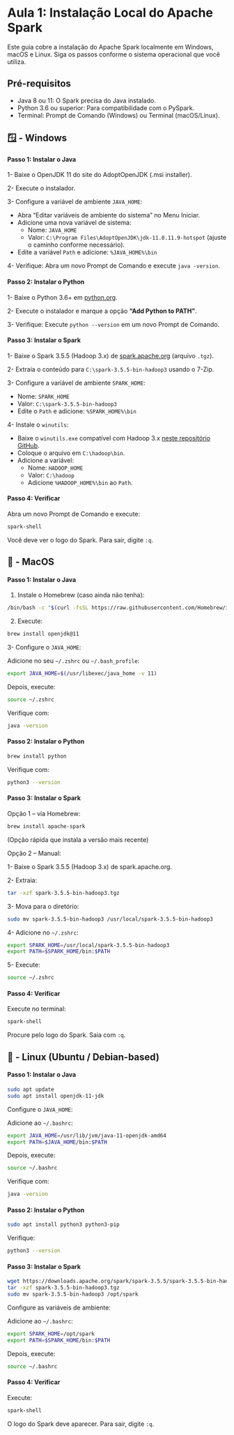 # Aula 1: Instalação Local do Apache Spark
Este guia cobre a instalação do Apache Spark localmente em Windows, macOS e Linux. Siga os passos conforme o sistema operacional que você utiliza.

## Pré-requisitos
  - Java 8 ou 11: O Spark precisa do Java instalado.
  - Python 3.6 ou superior: Para compatibilidade com o PySpark.
  - Terminal: Prompt de Comando (Windows) ou Terminal (macOS/Linux).

## 🪟 - Windows
#### Passo 1: Instalar o Java
1- Baixe o OpenJDK 11 do site do AdoptOpenJDK (.msi installer).

2- Execute o instalador.

3- Configure a variável de ambiente `JAVA_HOME`:
  - Abra “Editar variáveis de ambiente do sistema” no Menu Iniciar.
  - Adicione uma nova variável de sistema:
    - Nome: `JAVA_HOME`
    - Valor: `C:\Program Files\AdoptOpenJDK\jdk-11.0.11.9-hotspot` (ajuste o caminho conforme necessário).
  - Edite a variável `Path` e adicione: `%JAVA_HOME%\bin`
    
4- Verifique: Abra um novo Prompt de Comando e execute `java -version`.

#### Passo 2: Instalar o Python
1- Baixe o Python 3.6+ em [python.org](python.org).

2- Execute o instalador e marque a opção **“Add Python to PATH”**.

3- Verifique: Execute `python --version` em um novo Prompt de Comando.

#### Passo 3: Instalar o Spark
1- Baixe o Spark 3.5.5 (Hadoop 3.x) de [spark.apache.org](spark.apache.org) (arquivo `.tgz`).

2- Extraia o conteúdo para `C:\spark-3.5.5-bin-hadoop3` usando o 7-Zip.

3- Configure a variável de ambiente `SPARK_HOME`:
  - Nome: `SPARK_HOME`
  - Valor: `C:\spark-3.5.5-bin-hadoop3`
  - Edite o `Path` e adicione: `%SPARK_HOME%\bin`

4- Instale o `winutils`:
  - Baixe o `winutils.exe` compatível com Hadoop 3.x [neste repositório GitHub](https://github.com/steveloughran/winutils).
  - Coloque o arquivo em `C:\hadoop\bin`.
  - Adicione a variável:
    - Nome: `HADOOP_HOME`
    - Valor: `C:\hadoop`
    - Adicione `%HADOOP_HOME%\bin` ao `Path`.

#### Passo 4: Verificar
Abra um novo Prompt de Comando e execute:
````bash
spark-shell
````
Você deve ver o logo do Spark. Para sair, digite `:q`.









## 🍎 - MacOS
#### Passo 1: Instalar o Java
1. Instale o Homebrew (caso ainda não tenha):
````bash
/bin/bash -c "$(curl -fsSL https://raw.githubusercontent.com/Homebrew/install/HEAD/install.sh)"
````

2. Execute:
````bash
brew install openjdk@11
````

3- Configure o `JAVA_HOME`:

Adicione no seu `~/.zshrc` ou `~/.bash_profile`:
````bash
export JAVA_HOME=$(/usr/libexec/java_home -v 11)
````
Depois, execute:
````bash
source ~/.zshrc
````
Verifique com:
````bash
java -version
````

#### Passo 2: Instalar o Python
````bash
brew install python
````

Verifique com:
````bash
python3 --version
````

#### Passo 3: Instalar o Spark
Opção 1 – via Homebrew:
````bash
brew install apache-spark
````
(Opção rápida que instala a versão mais recente)

Opção 2 – Manual:

1- Baixe o Spark 3.5.5 (Hadoop 3.x) de spark.apache.org.

2- Extraia:
````bash
tar -xzf spark-3.5.5-bin-hadoop3.tgz
````

3- Mova para o diretório:
````bash
sudo mv spark-3.5.5-bin-hadoop3 /usr/local/spark-3.5.5-bin-hadoop3
````

4- Adicione no `~/.zshrc`:
````bash
export SPARK_HOME=/usr/local/spark-3.5.5-bin-hadoop3
export PATH=$SPARK_HOME/bin:$PATH
````

5- Execute:
````bash
source ~/.zshrc
````

#### Passo 4: Verificar
Execute no terminal:
````bash
spark-shell
````

Procure pelo logo do Spark. Saia com `:q`.












## 🐧 - Linux (Ubuntu / Debian-based)
#### Passo 1: Instalar o Java
````bash
sudo apt update
sudo apt install openjdk-11-jdk
````

Configure o `JAVA_HOME`:

Adicione ao `~/.bashrc`:
````bash
export JAVA_HOME=/usr/lib/jvm/java-11-openjdk-amd64
export PATH=$JAVA_HOME/bin:$PATH
````

Depois, execute:
````bash
source ~/.bashrc
````

Verifique com:
````bash
java -version
````

#### Passo 2: Instalar o Python
````bash
sudo apt install python3 python3-pip
````

Verifique:
````bash
python3 --version
````

#### Passo 3: Instalar o Spark
````bash
wget https://downloads.apache.org/spark/spark-3.5.5/spark-3.5.5-bin-hadoop3.tgz
tar -xzf spark-3.5.5-bin-hadoop3.tgz
sudo mv spark-3.5.5-bin-hadoop3 /opt/spark
````

Configure as variáveis de ambiente:

Adicione ao `~/.bashrc`:
````bash
export SPARK_HOME=/opt/spark
export PATH=$SPARK_HOME/bin:$PATH
````

Depois, execute:
````bash
source ~/.bashrc
````

#### Passo 4: Verificar
Execute:
````bash
spark-shell
````

O logo do Spark deve aparecer. Para sair, digite `:q`.













